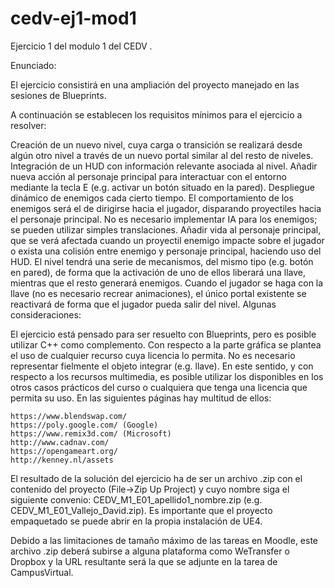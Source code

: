 # cedv-ej1-mod1
Ejercicio 1 del modulo 1 del CEDV
.

Enunciado:

El ejercicio consistirá en una ampliación del proyecto manejado en las sesiones de Blueprints.

A continuación se establecen los requisitos mínimos para el ejercicio a resolver:

Creación de un nuevo nivel, cuya carga o transición se realizará desde algún otro nivel a través de un nuevo portal similar al del resto de niveles.
Integración de un HUD con información relevante asociada al nivel.
Añadir nueva acción al personaje principal para interactuar con el entorno mediante la tecla E (e.g. activar un botón situado en la pared).
Despliegue dinámico de enemigos cada cierto tiempo. El comportamiento de los enemigos será el de dirigirse hacia el jugador, disparando proyectiles hacia el personaje principal. No es necesario implementar IA para los enemigos; se pueden utilizar simples translaciones.
Añadir vida al personaje principal, que se verá afectada cuando un proyectil enemigo impacte sobre el jugador o exista una colisión entre enemigo y personaje principal, haciendo uso del HUD.
El nivel tendrá una serie de mecanismos, del mismo tipo (e.g. botón en pared), de forma que la activación de uno de ellos liberará una llave, mientras que el resto generará enemigos. Cuando el jugador se haga con la llave (no es necesario recrear animaciones), el único portal existente se reactivará de forma que el jugador pueda salir del nivel.
Algunas consideraciones:

El ejercicio está pensado para ser resuelto con Blueprints, pero es posible utilizar C++ como complemento.
Con respecto a la parte gráfica se plantea el uso de cualquier recurso cuya licencia lo permita. No es necesario representar fielmente el objeto integrar (e.g. llave).
En este sentido, y con respecto a los recursos multimedia, es posible utilizar los disponibles en los otros casos prácticos del curso o cualquiera que tenga una licencia que permita su uso. En las siguientes páginas hay multitud de ellos:

    https://www.blendswap.com/
    https://poly.google.com/ (Google)
    https://www.remix3d.com/ (Microsoft)
    http://www.cadnav.com/
    https://opengameart.org/
    http://kenney.nl/assets
El resultado de la solución del ejercicio ha de ser un archivo .zip con el contenido del proyecto (File->Zip Up Project) y cuyo nombre siga el siguiente convenio: CEDV_M1_E01_apellido1_nombre.zip (e.g. CEDV_M1_E01_Vallejo_David.zip). Es importante que el proyecto empaquetado se puede abrir en la propia instalación de UE4.

Debido a las limitaciones de tamaño máximo de las tareas en Moodle, este archivo .zip deberá subirse a alguna plataforma como WeTransfer o Dropbox y la URL resultante será la que se adjunte en la tarea de CampusVirtual.
